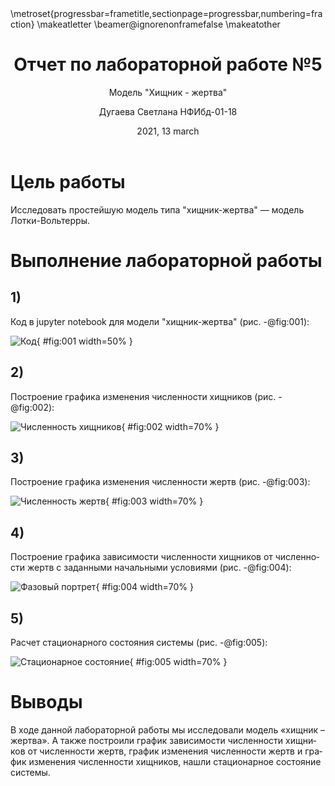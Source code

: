 ﻿---
## Front matter
lang: ru-RU
title: Отчет по лабораторной работе №5
subtitle: Модель "Хищник - жертва"
author: Дугаева Светлана НФИбд-01-18
institute:
	inst{1}RUDN University, Moscow, Russian Federation
date: 2021, 13 march

## Formatting
toc: false
slide_level: 2
theme: metropolis
header-includes:
 - \metroset{progressbar=frametitle,sectionpage=progressbar,numbering=fraction}
 - '\makeatletter'
 - '\beamer@ignorenonframefalse'
 - '\makeatother'
aspectratio: 43
section-titles: true
---
# Цель работы

Исследовать простейшую модель типа "хищник-жертва" — модель Лотки-Вольтерры.

# Выполнение лабораторной работы

## 1)

Код в jupyter notebook для модели "хищник-жертва" (рис. -@fig:001):

![Код](images/8.png){ #fig:001 width=50% }

## 2)

Построение графика изменения численности хищников (рис. -@fig:002):

![Численность хищников](images/5.png){ #fig:002 width=70% }

## 3)

Построение графика изменения численности жертв (рис. -@fig:003):

![Численность жертв](images/6.png){ #fig:003 width=70% }


## 4)

Построение графика зависимости численности хищников от численности жертв с заданными начальными условиями (рис. -@fig:004):

![Фазовый портрет](images/7.png){ #fig:004 width=70% }

## 5)

Расчет стационарного состояния системы (рис. -@fig:005):

![Стационарное состояние](images/9.png){ #fig:005 width=70% }

# Выводы

В ходе данной лабораторной работы мы исследовали модель «хищник – жертва». А также построили график зависимости численности хищников от
численности жертв, график изменения численности жертв и график изменения численности хищников, нашли стационарное состояние системы.
